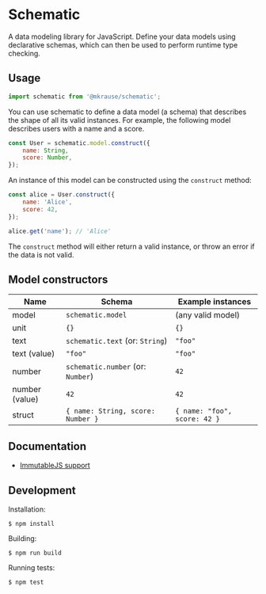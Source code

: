 
# Schematic

A data modeling library for JavaScript. Define your data models using declarative schemas, which can then be used to perform runtime type checking.


## Usage

```js
import schematic from '@mkrause/schematic';
```

You can use schematic to define a data model (a schema) that describes the shape of all its valid instances. For example, the following model describes users with a name and a score.

```js
const User = schematic.model.construct({
    name: String,
    score: Number,
});
```

An instance of this model can be constructed using the `construct` method:

```js
const alice = User.construct({
    name: 'Alice',
    score: 42,
});

alice.get('name'); // 'Alice'
```

The `construct` method will either return a valid instance, or throw an error if the data is not valid.


## Model constructors

| Name            | Schema                                              | Example instances                         |
| --------------- | -------------                                       | -------------                             |
| model           | `schematic.model`                                   | (any valid model)                         |
| unit            | `{}`                                                | `{}`                                      |
| text            | `schematic.text` (or: `String`)                     | `"foo"`                                   |
| text (value)    | `"foo"`                                             | `"foo"`                                   |
| number          | `schematic.number` (or: `Number`)                   | `42`                                      |
| number (value)  | `42`                                                | `42`                                      |
| struct          | `{ name: String, score: Number }`                   | `{ name: "foo", score: 42 }`              |


## Documentation

* [ImmutableJS support](./docs/immutable.md)


## Development

Installation:

    $ npm install

Building:

    $ npm run build

Running tests:

    $ npm test
